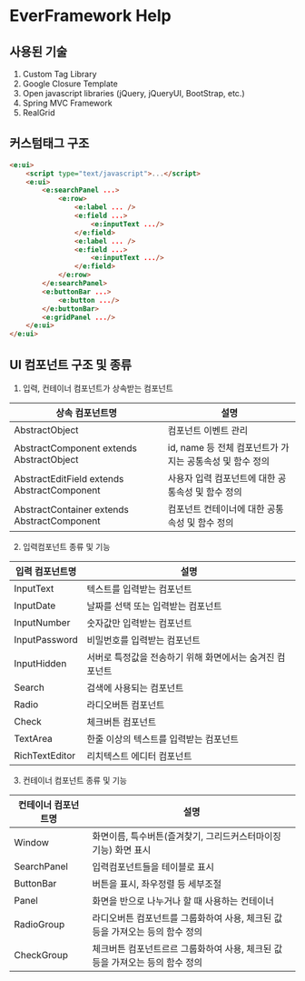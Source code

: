 EverFramework Help
==================

사용된 기술
----------

1. Custom Tag Library
2. Google Closure Template
3. Open javascript libraries (jQuery, jQueryUI, BootStrap, etc.)
4. Spring MVC Framework
5. RealGrid

커스텀태그 구조
--------------
```html
<e:ui>
    <script type="text/javascript">...</script>
    <e:ui>
        <e:searchPanel ...>
            <e:row>
                <e:label ... />
                <e:field ...>
                    <e:inputText .../>
                </e:field>
                <e:label ... />
                <e:field ...>
                    <e:inputText .../>
                </e:field>
            </e:row>
        </e:searchPanel>
        <e:buttonBar ...>
            <e:button .../>
        </e:buttonBar>
        <e:gridPanel .../>
    </e:ui>
</e:ui>
```

UI 컴포넌트 구조 및 종류
-----------------------

1. 입력, 컨테이너 컴포넌트가 상속받는 컴포넌트

 상속 컴포넌트명                             | 설명
--------------------------------------------|----------------
AbstractObject                              | 컴포넌트 이벤트 관리
AbstractComponent extends AbstractObject    | id, name 등 전체 컴포넌트가 가지는 공통속성 및 함수 정의
AbstractEditField extends AbstractComponent | 사용자 입력 컴포넌트에 대한 공통속성 및 함수 정의
AbstractContainer extends AbstractComponent | 컴포넌트 컨테이너에 대한 공통속성 및 함수 정의

2. 입력컴포넌트 종류 및 기능

 입력 컴포넌트명                             | 설명
--------------------------------------------|----------------
InputText                                   | 텍스트를 입력받는 컴포넌트
InputDate                                   | 날짜를 선택 또는 입력받는 컴포넌트
InputNumber                                 | 숫자값만 입력받는 컴포넌트
InputPassword                               | 비밀번호를 입력받는 컴포넌트
InputHidden                                 | 서버로 특정값을 전송하기 위해 화면에서는 숨겨진 컴포넌트
Search                                      | 검색에 사용되는 컴포넌트
Radio                                       | 라디오버튼 컴포넌트
Check                                       | 체크버튼 컴포넌트
TextArea                                    | 한줄 이상의 텍스트를 입력받는 컴포넌트
RichTextEditor                              | 리치텍스트 에디터 컴포넌트

3. 컨테이너 컴포넌트 종류 및 기능

 컨테이너 컴포넌트명                          | 설명
--------------------------------------------|----------------
Window                                      | 화면이름, 특수버튼(즐겨찾기, 그리드커스터마이징 기능) 화면 표시
SearchPanel                                 | 입력컴포넌트들을 테이블로 표시
ButtonBar                                   | 버튼을 표시, 좌우정렬 등 세부조절
Panel                                       | 화면을 반으로 나누거나 할 때 사용하는 컨테이너
RadioGroup                                  | 라디오버튼 컴포넌트를 그룹화하여 사용, 체크된 값 등을 가져오는 등의 함수 정의
CheckGroup                                  | 체크버튼 컴포넌트르르 그룹화하여 사용, 체크된 값 등을 가져오는 등의 함수 정의


